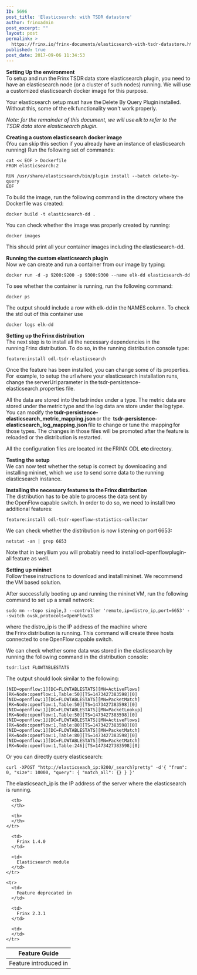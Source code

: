 ```yaml
---
ID: 5696
post_title: 'Elasticsearch: with TSDR datastore'
author: frinxadmin
post_excerpt: ""
layout: post
permalink: >
  https://frinx.io/frinx-documents/elasticsearch-with-tsdr-datastore.html
published: true
post_date: 2017-09-06 11:34:53
---
```

**Setting Up the environment**  
To setup and run the Frinx TSDR data store elasticsearch plugin, you need to have an elasticsearch node (or a cluster of such nodes) running. We will use a customized elasticsearch docker image for this purpose.

Your elasticsearch setup must have the Delete By Query Plugin installed. Without this, some of the elk functionality won't work properly.

*Note: for the remainder of this document, we will use elk to refer to the TSDR data store elasticsearch plugin.*

**Creating a custom elasticsearch docker image**  
(You can skip this section if you already have an instance of elasticsearch running) Run the following set of commands:

    cat << EOF > Dockerfile 
    FROM elasticsearch:2 
    
    RUN /usr/share/elasticsearch/bin/plugin install --batch delete-by-query 
    EOF 
    

To build the image, run the following command in the directory where the Dockerfile was created:

    docker build -t elasticsearch-dd . 
    

You can check whether the image was properly created by running:

    docker images 
    

This should print all your container images including the elasticsearch-dd.

**Running the custom elasticsearch plugin**  
Now we can create and run a container from our image by typing:

    docker run -d -p 9200:9200 -p 9300:9300 --name elk-dd elasticsearch-dd 
    

To see whether the container is running, run the following command:

    docker ps 
    

The output should include a row with elk-dd in the NAMES column. To check the std out of this container use

    docker logs elk-dd 
    

**Setting up the Frinx distribution**  
The next step is to install all the necessary dependencies in the running Frinx distribution. To do so, in the running distribution console type:

    feature:install odl-tsdr-elasticsearch 
    

Once the feature has been installed, you can change some of its properties. For  example, to setup the url where your elasticsearch installation runs,  change the serverUrl parameter in the tsdr-persistence-elasticsearch.properties file.

All the data are stored into the tsdr index under a type. The metric data are  stored under the metric type and the log data are store under the log type. You can modify the **tsdr-persistence-elasticsearch_metric_mapping.json** or the  **tsdr-persistence-elasticsearch_log_mapping.json** file to change or tune the  mapping for those types. The changes in those files will be promoted after the feature is reloaded or the distribution is restarted.

All the configuration files are located int the FRINX ODL **etc** directory.

**Testing the setup**  
We can now test whether the setup is correct by downloading and installing mininet, which we use to send some data to the running elasticsearch instance.

**Installing the necessary features to the Frinx distribution**  
The distribution has to be able to process the data sent by the OpenFlow capable switch. In order to do so, we need to install two additional features:

    feature:install odl-tsdr-openflow-statistics-collector
    

We can check whether the distribution is now listening on port 6653:

    netstat -an | grep 6653 
    

Note that in beryllium you will probably need to install odl-openflowplugin-all feature as well.

**Setting up mininet**  
Follow these instructions to download and install mininet. We recommend the VM based solution.

After successfully booting up and running the mininet VM, run the following command to set up a small network:

    sudo mn --topo single,3 --controller 'remote,ip=distro_ip,port=6653' --switch ovsk,protocols=OpenFlow13 
    

where the distro_ip is the IP address of the machine where the Frinx distribution is running. This command will create three hosts connected to one OpenFlow capable switch.

We can check whether some data was stored in the elasticsearch by running the following command in the distribution console:

    tsdr:list FLOWTABLESTATS
    

The output should look similar to the following:

    [NID=openflow:1][DC=FLOWTABLESTATS][MN=ActiveFlows][RK=Node:openflow:1,Table:50][TS=1473427383598][0] 
    [NID=openflow:1][DC=FLOWTABLESTATS][MN=PacketMatch][RK=Node:openflow:1,Table:50][TS=1473427383598][0] 
    [NID=openflow:1][DC=FLOWTABLESTATS][MN=PacketLookup][RK=Node:openflow:1,Table:50][TS=1473427383598][0] 
    [NID=openflow:1][DC=FLOWTABLESTATS][MN=ActiveFlows][RK=Node:openflow:1,Table:80][TS=1473427383598][0] 
    [NID=openflow:1][DC=FLOWTABLESTATS][MN=PacketMatch][RK=Node:openflow:1,Table:80][TS=1473427383598][0] 
    [NID=openflow:1][DC=FLOWTABLESTATS][MN=PacketMatch][RK=Node:openflow:1,Table:246][TS=1473427383598][0] 
    

Or you can directly query elasticsearch:

    curl -XPOST "http://elasticseach_ip:9200/_search?pretty" -d'{ "from": 0, "size": 10000, "query": { "match_all": {} } }' 
    

The elasticseach_ip is the IP address of the server where the elasticsearch is running.

<table>
  <thead>
    <tr>
      <th>
        Feature Guide
      </th>
      
      <th>
      </th>
      
      <th>
      </th>
    </tr>
  </thead>
  
  <tbody>
    <tr>
      <td>
        Feature introduced in
      </td>
      
      <td>
        Frinx 1.4.0
      </td>
      
      <td>
        Elasticsearch module
      </td>
    </tr>
    
    <tr>
      <td>
        Feature deprecated in
      </td>
      
      <td>
        Frinx 2.3.1
      </td>
      
      <td>
      </td>
    </tr>
  </tbody>
</table>